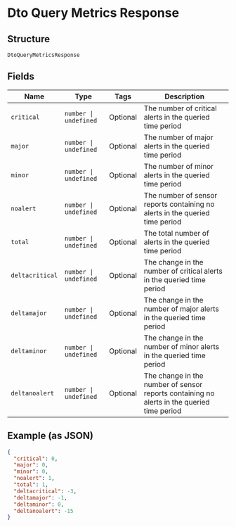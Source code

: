 
# Dto Query Metrics Response

## Structure

`DtoQueryMetricsResponse`

## Fields

| Name | Type | Tags | Description |
|  --- | --- | --- | --- |
| `critical` | `number \| undefined` | Optional | The number of critical alerts in the queried time period |
| `major` | `number \| undefined` | Optional | The number of major alerts in the queried time period |
| `minor` | `number \| undefined` | Optional | The number of minor alerts in the queried time period |
| `noalert` | `number \| undefined` | Optional | The number of sensor reports containing no  alerts in the queried time period |
| `total` | `number \| undefined` | Optional | The total number of alerts in the queried time period |
| `deltacritical` | `number \| undefined` | Optional | The change in the number of critical alerts in the queried time period |
| `deltamajor` | `number \| undefined` | Optional | The change in the number of major alerts in the queried time period |
| `deltaminor` | `number \| undefined` | Optional | The change in the number of minor alerts in the queried time period |
| `deltanoalert` | `number \| undefined` | Optional | The change in the number of sensor reports containing no alerts in the queried time period |

## Example (as JSON)

```json
{
  "critical": 0,
  "major": 0,
  "minor": 0,
  "noalert": 1,
  "total": 1,
  "deltacritical": -3,
  "deltamajor": -1,
  "deltaminor": 0,
  "deltanoalert": -15
}
```

